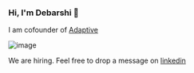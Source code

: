 ### Hi, I'm **Debarshi** 👋

I am cofounder of [Adaptive](https://adaptive.live)

![image](https://github.com/debarshibasak/debarshibasak/assets/23738278/b2bf4653-a796-41e7-beed-fa51e77b7ce2)


We are hiring. Feel free to drop a message on [linkedin](https://www.linkedin.com/in/debarshi-basak/)
